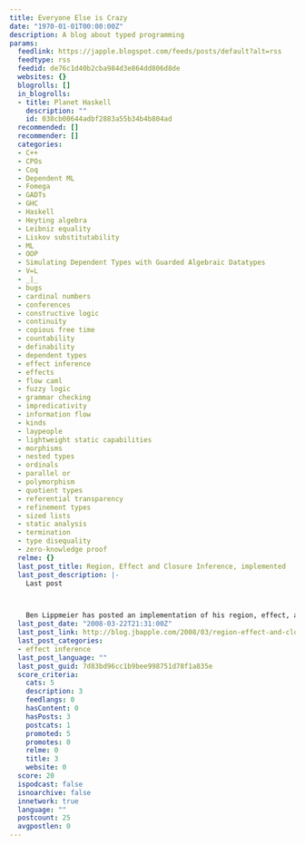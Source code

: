 ```yaml
---
title: Everyone Else is Crazy
date: "1970-01-01T00:00:00Z"
description: A blog about typed programming
params:
  feedlink: https://japple.blogspot.com/feeds/posts/default?alt=rss
  feedtype: rss
  feedid: de76c1d40b2cba984d3e864dd806d8de
  websites: {}
  blogrolls: []
  in_blogrolls:
  - title: Planet Haskell
    description: ""
    id: 038cb00644adbf2883a55b34b4b804ad
  recommended: []
  recommender: []
  categories:
  - C++
  - CPOs
  - Coq
  - Dependent ML
  - Fomega
  - GADTs
  - GHC
  - Haskell
  - Heyting algebra
  - Leibniz equality
  - Liskov substitutability
  - ML
  - OOP
  - Simulating Dependent Types with Guarded Algebraic Datatypes
  - V=L
  - _|_
  - bugs
  - cardinal numbers
  - conferences
  - constructive logic
  - continuity
  - copious free time
  - countability
  - definability
  - dependent types
  - effect inference
  - effects
  - flow caml
  - fuzzy logic
  - grammar checking
  - impredicativity
  - information flow
  - kinds
  - laypeople
  - lightweight static capabilities
  - morphisms
  - nested types
  - ordinals
  - parallel or
  - polymorphism
  - quotient types
  - referential transparency
  - refinement types
  - sized lists
  - static analysis
  - termination
  - type disequality
  - zero-knowledge proof
  relme: {}
  last_post_title: Region, Effect and Closure Inference, implemented
  last_post_description: |-
    Last post



    Ben Lippmeier has posted an implementation of his region, effect, and closure inference in a Haskell dialect called The Disciplined Disciple Compiler.
  last_post_date: "2008-03-22T21:31:00Z"
  last_post_link: http://blog.jbapple.com/2008/03/region-effect-and-closure-inference.html
  last_post_categories:
  - effect inference
  last_post_language: ""
  last_post_guid: 7d83bd96cc1b9bee998751d78f1a835e
  score_criteria:
    cats: 5
    description: 3
    feedlangs: 0
    hasContent: 0
    hasPosts: 3
    postcats: 1
    promoted: 5
    promotes: 0
    relme: 0
    title: 3
    website: 0
  score: 20
  ispodcast: false
  isnoarchive: false
  innetwork: true
  language: ""
  postcount: 25
  avgpostlen: 0
---
```

